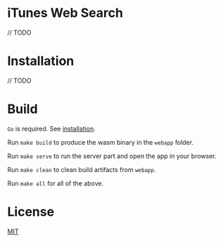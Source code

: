 # iTunes Web Search

// TODO

# Installation

// TODO

# Build

`Go` is required. See [installation](https://golang.org/doc/install).

Run `make build` to produce the wasm binary in the `webapp` folder.

Run `make serve` to run the server part and open the app in your browser.

Run `make clean` to clean build artifacts from `webapp`.

Run `make all` for all of the above.

# License

[MIT](LICENSE)